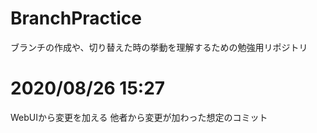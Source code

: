 # BranchPractice
ブランチの作成や、切り替えた時の挙動を理解するための勉強用リポジトリ


# 2020/08/26 15:27
WebUIから変更を加える
他者から変更が加わった想定のコミット
